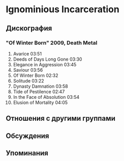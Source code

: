 # Ignominious Incarceration



## Дискография

### "Of Winter Born" 2009, Death Metal

1. Avarice 03:51
2. Deeds of Days Long Gone 03:30
3. Elegance in Aggression 03:45
4. Saviour 03:56
5. Of Winter Born 02:32
6. Solitude 03:22
7. Dynasty Damnation 03:58
8. Tide of Pestilence 02:47
9. In the Face of Absolution 03:54
10. Elusion of Mortality 04:05 


## Отношения с другими группами


## Обсуждения


## Упоминания

